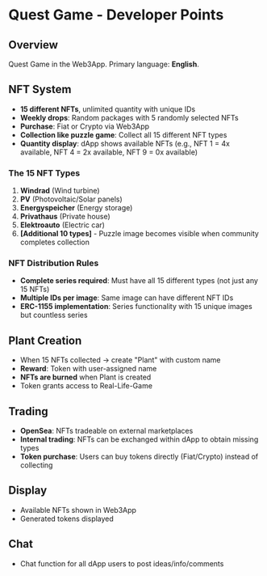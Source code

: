 # Quest Game - Developer Points

## Overview
Quest Game in the Web3App. Primary language: **English**.

## NFT System
- **15 different NFTs**, unlimited quantity with unique IDs
- **Weekly drops**: Random packages with 5 randomly selected NFTs
- **Purchase**: Fiat or Crypto via Web3App
- **Collection like puzzle game**: Collect all 15 different NFT types
- **Quantity display**: dApp shows available NFTs (e.g., NFT 1 = 4x available, NFT 4 = 2x available, NFT 9 = 0x available)

### The 15 NFT Types
1. **Windrad** (Wind turbine)
2. **PV** (Photovoltaic/Solar panels)  
3. **Energyspeicher** (Energy storage)
4. **Privathaus** (Private house)
5. **Elektroauto** (Electric car)
6. **[Additional 10 types]** - Puzzle image becomes visible when community completes collection

### NFT Distribution Rules
- **Complete series required**: Must have all 15 different types (not just any 15 NFTs)
- **Multiple IDs per image**: Same image can have different NFT IDs
- **ERC-1155 implementation**: Series functionality with 15 unique images but countless series

## Plant Creation
- When 15 NFTs collected → create "Plant" with custom name
- **Reward**: Token with user-assigned name
- **NFTs are burned** when Plant is created
- Token grants access to Real-Life-Game

## Trading
- **OpenSea**: NFTs tradeable on external marketplaces
- **Internal trading**: NFTs can be exchanged within dApp to obtain missing types
- **Token purchase**: Users can buy tokens directly (Fiat/Crypto) instead of collecting

## Display
- Available NFTs shown in Web3App
- Generated tokens displayed

## Chat
- Chat function for all dApp users to post ideas/info/comments